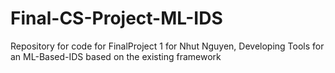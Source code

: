 # Final-CS-Project-ML-IDS
Repository for code for FinalProject 1 for Nhut Nguyen, Developing Tools for an ML-Based-IDS based on the existing framework
